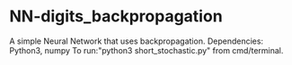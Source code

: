 # NN-digits_backpropagation
A simple Neural Network that uses backpropagation.
Dependencies: Python3, numpy
To run:"python3 short_stochastic.py" from cmd/terminal.
